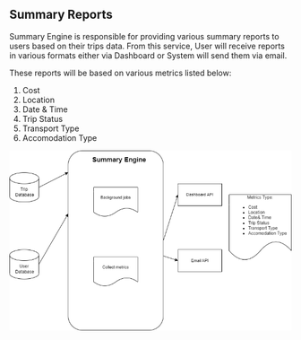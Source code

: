 ## Summary Reports

Summary Engine is responsible for providing various summary reports to users based on their trips data. From this service, User will receive reports in various formats either via Dashboard or System will send them via email. 

These reports will be based on various metrics listed below:

1. Cost
2. Location
3. Date & Time
4. Trip Status
5. Transport Type
6. Accomodation Type

![Reporting](/Assets/Summary.png)